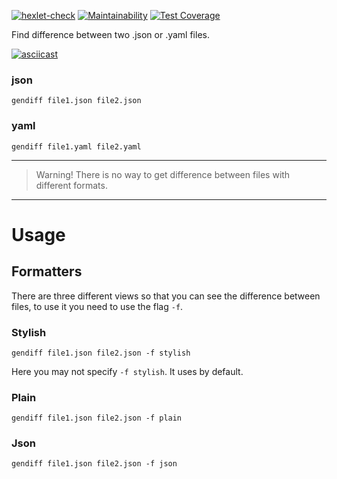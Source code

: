 [![hexlet-check](https://github.com/a-yanovskiy/python-project-lvl2/actions/workflows/hexlet-check.yml/badge.svg)](https://github.com/a-yanovskiy/python-project-lvl2/actions/workflows/hexlet-check.yml)
[![Maintainability](https://api.codeclimate.com/v1/badges/87e61e5ad46a30363ef3/maintainability)](https://codeclimate.com/github/a-yanovskiy/python-project-lvl2/maintainability)
[![Test Coverage](https://api.codeclimate.com/v1/badges/87e61e5ad46a30363ef3/test_coverage)](https://codeclimate.com/github/a-yanovskiy/python-project-lvl2/test_coverage)

Find difference between two .json or .yaml files.

[![asciicast](https://asciinema.org/a/wTbglsVGk8Jd9h5fxbkUtjp8K.svg)](https://asciinema.org/a/wTbglsVGk8Jd9h5fxbkUtjp8K)


### json
```commandline
gendiff file1.json file2.json
```
### yaml
```commandline
gendiff file1.yaml file2.yaml
```
***
> Warning! There is no way to get difference between files with different formats.
***
# Usage
## Formatters
There are three different views so that you can see the difference between files, to use it you need to use the flag `-f`.

### Stylish
```commandline
gendiff file1.json file2.json -f stylish
```
Here you may not specify `-f stylish`. It uses by default.

### Plain
```commandline
gendiff file1.json file2.json -f plain
```

### Json
```commandline
gendiff file1.json file2.json -f json
```
